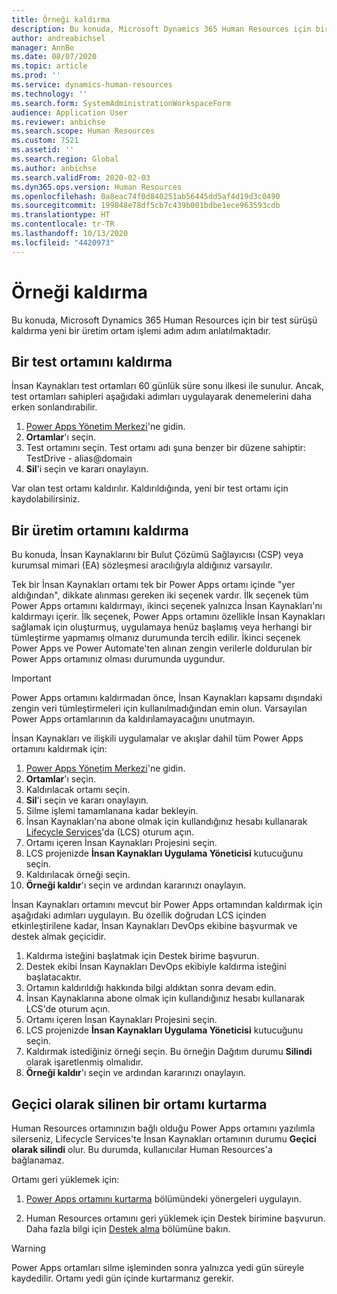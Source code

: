 ```yaml
---
title: Örneği kaldırma
description: Bu konuda, Microsoft Dynamics 365 Human Resources için bir test sürüşü kaldırma yeni bir üretim ortam işlemi adım adım anlatılmaktadır.
author: andreabichsel
manager: AnnBe
ms.date: 08/07/2020
ms.topic: article
ms.prod: ''
ms.service: dynamics-human-resources
ms.technology: ''
ms.search.form: SystemAdministrationWorkspaceForm
audience: Application User
ms.reviewer: anbichse
ms.search.scope: Human Resources
ms.custom: 7521
ms.assetid: ''
ms.search.region: Global
ms.author: anbichse
ms.search.validFrom: 2020-02-03
ms.dyn365.ops.version: Human Resources
ms.openlocfilehash: 0a8eac74f0d840251ab56445dd5af4d19d3c0490
ms.sourcegitcommit: 199848e78df5cb7c439b001bdbe1ece963593cdb
ms.translationtype: HT
ms.contentlocale: tr-TR
ms.lasthandoff: 10/13/2020
ms.locfileid: "4420973"
---
```

# <a name="remove-an-instance"></a>Örneği kaldırma

Bu konuda, Microsoft Dynamics 365 Human Resources için bir test sürüşü kaldırma yeni bir üretim ortam işlemi adım adım anlatılmaktadır.

## <a name="remove-a-test-drive-environment"></a>Bir test ortamını kaldırma

İnsan Kaynakları test ortamları 60 günlük süre sonu ilkesi ile sunulur. Ancak, test ortamları sahipleri aşağıdaki adımları uygulayarak denemelerini daha erken sonlandırabilir. 

1. [Power Apps Yönetim Merkezi](https://admin.businessplatform.microsoft.com/)'ne gidin.
2. **Ortamlar**'ı seçin.
3. Test ortamını seçin. Test ortamı adı şuna benzer bir düzene sahiptir: TestDrive - alias@domain
4. **Sil**'i seçin ve kararı onaylayın. 

Var olan test ortamı kaldırılır. Kaldırıldığında, yeni bir test ortamı için kaydolabilirsiniz. 

## <a name="remove-a-production-environment"></a>Bir üretim ortamını kaldırma

Bu konuda, İnsan Kaynaklarını bir Bulut Çözümü Sağlayıcısı (CSP) veya kurumsal mimari (EA) sözleşmesi aracılığıyla aldığınız varsayılır. 

Tek bir İnsan Kaynakları ortamı tek bir Power Apps ortamı içinde "yer aldığından", dikkate alınması gereken iki seçenek vardır. İlk seçenek tüm Power Apps ortamını kaldırmayı, ikinci seçenek yalnızca İnsan Kaynakları'nı kaldırmayı içerir. İlk seçenek, Power Apps ortamını özellikle İnsan Kaynakları sağlamak için oluşturmuş, uygulamaya henüz başlamış veya herhangi bir tümleştirme yapmamış olmanız durumunda tercih edilir. İkinci seçenek Power Apps ve Power Automate'ten alınan zengin verilerle doldurulan bir Power Apps ortamınız olması durumunda uygundur.

> [!Important]
> Power Apps ortamını kaldırmadan önce, İnsan Kaynakları kapsamı dışındaki zengin veri tümleştirmeleri için kullanılmadığından emin olun. Varsayılan Power Apps ortamlarının da kaldırılamayacağını unutmayın. 

İnsan Kaynakları ve ilişkili uygulamalar ve akışlar dahil tüm Power Apps ortamını kaldırmak için:

1. [Power Apps Yönetim Merkezi](https://admin.businessplatform.microsoft.com/)'ne gidin.
2. **Ortamlar**'ı seçin.
3. Kaldırılacak ortamı seçin.
4. **Sil**'i seçin ve kararı onaylayın. 
5. Silme işlemi tamamlanana kadar bekleyin.
6. İnsan Kaynakları'na abone olmak için kullandığınız hesabı kullanarak [Lifecycle Services](https://lcs.dynamics.com/Logon/Index)'da (LCS) oturum açın. 
7. Ortamı içeren İnsan Kaynakları Projesini seçin. 
8. LCS projenizde **İnsan Kaynakları Uygulama Yöneticisi** kutucuğunu seçin. 
9. Kaldırılacak örneği seçin. 
10. **Örneği kaldır**'ı seçin ve ardından kararınızı onaylayın.  

İnsan Kaynakları ortamını mevcut bir Power Apps ortamından kaldırmak için aşağıdaki adımları uygulayın. Bu özellik doğrudan LCS içinden etkinleştirilene kadar, İnsan Kaynakları DevOps ekibine başvurmak ve destek almak geçicidir.

1. Kaldırma isteğini başlatmak için Destek birime başvurun.
2. Destek ekibi İnsan Kaynakları DevOps ekibiyle kaldırma isteğini başlatacaktır. 
3. Ortamın kaldırıldığı hakkında bilgi aldıktan sonra devam edin.
4. İnsan Kaynaklarına abone olmak için kullandığınız hesabı kullanarak LCS'de oturum açın. 
5. Ortamı içeren İnsan Kaynakları Projesini seçin. 
6. LCS projenizde **İnsan Kaynakları Uygulama Yöneticisi** kutucuğunu seçin. 
7. Kaldırmak istediğiniz örneği seçin. Bu örneğin Dağıtım durumu **Silindi** olarak işaretlenmiş olmalıdır.
8. **Örneği kaldır**'ı seçin ve ardından kararınızı onaylayın. 

## <a name="recover-a-soft-deleted-environment"></a>Geçici olarak silinen bir ortamı kurtarma

Human Resources ortamınızın bağlı olduğu Power Apps ortamını yazılımla silerseniz, Lifecycle Services'te İnsan Kaynakları ortamının durumu **Geçici olarak silindi** olur. Bu durumda, kullanıcılar Human Resources'a bağlanamaz.

Ortamı geri yüklemek için:

1. [Power Apps ortamını kurtarma](/power-platform/admin/recover-environment.md) bölümündeki yönergeleri uygulayın.

2. Human Resources ortamını geri yüklemek için Destek birimine başvurun. Daha fazla bilgi için [Destek alma](hr-admin-troubleshooting-support.md) bölümüne bakın.

> [!Warning]
> Power Apps ortamları silme işleminden sonra yalnızca yedi gün süreyle kaydedilir. Ortamı yedi gün içinde kurtarmanız gerekir.
